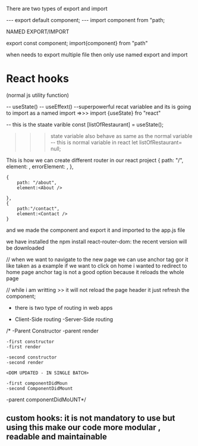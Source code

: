There are two types of export and import 

--- export default component;
--- import component from "path;

NAMED EXPORT/IMPORT

export const component;
import{component} from "path"

when needs to export multiple file then only use named export and import


# React hooks

(normal js utility function)

-- useState()
-- useEffext()
--superpowerful recat variablee and its is going to import as a named import =>>> import {useState} fro "react"

-- this is the staate varible     const [listOfRestaurant] = useState();
>>>state variable also behave as same as the normal variable
-- this is normal variable in react let listOfRestaurant= null;

This is how we can create different router in our react project
 {
        path: "/",
        element: <AppLayout />,
        errorElement: <Error />,
    },

    {
        path: "/about",
        element:<About />

    },
    {
        path:"/contact",
        element:<Contact />
    }

and we made the component and export it and imported to the app.js file

we have installed the npm install react-router-dom: the recent version will be downloaded

// when we want to navigate to the new page we can use anchor tag gor it like taken as a example if we want to click on
home i wanted to redirect to home page anchor tag is not a good option because it reloads the whole page

// while i am writting <Link to = "/" >>> it will not reload the page header it just refresh the component;


* there is two type of routing in web apps
- Client-Side routing
-Server-Side routing

/* 
-Parent Constructor
-parent render

    -first constructor
    -first render
    
    -second constructor
    -second render

    <DOM UPDATED - IN SINGLE BATCH>
    
    -first componentDidMoun
    -second ComponentDidMount
    
-parent componentDidMoUNT*/


## custom hooks: it is not mandatory to use but using this make our code more modular , readable and maintainable
